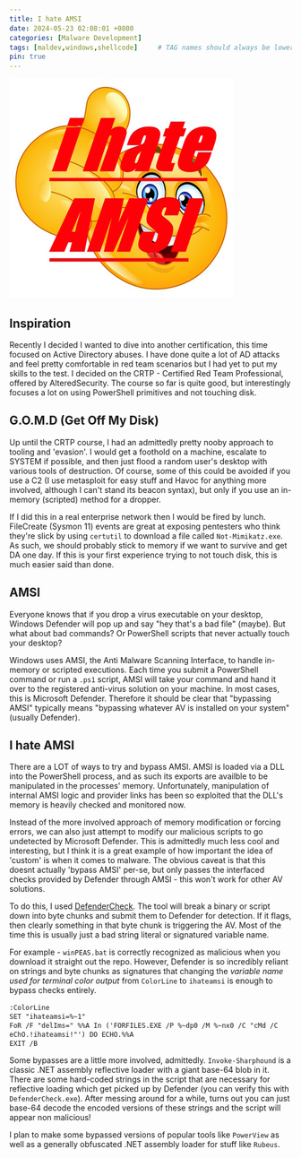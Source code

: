 ```yaml
---
title: I hate AMSI
date: 2024-05-23 02:08:01 +0800
categories: [Malware Development]
tags: [maldev,windows,shellcode]     # TAG names should always be lowercase
pin: true
---
```


![I hate amsi](/assets/img/ihateamsi.jpg)

## Inspiration

Recently I decided I wanted to dive into another certification, this time focused on Active Directory abuses. I have done quite a lot of AD attacks and feel 
pretty comfortable in red team scenarios but I had yet to put my skills to the test. I decided on the CRTP - Certified Red Team Professional, offered by
AlteredSecurity. The course so far is quite good, but interestingly focuses a lot on using PowerShell primitives and not touching disk.

## G.O.M.D (Get Off My Disk)

Up until the CRTP course, I had an admittedly pretty nooby approach to tooling and 'evasion'. I would get a foothold on a machine, escalate to SYSTEM if possible,
and then just flood a random user's desktop with various tools of destruction. Of course, some of this could be avoided if you use a C2 (I use metasploit for easy stuff
and Havoc for anything more involved, although I can't stand its beacon syntax), but only if you use an in-memory (scripted) method for a dropper.

If I did this in a real enterprise network then I would be fired by lunch. FileCreate (Sysmon 11) events are great at exposing pentesters who think they're slick by
using `certutil` to download a file called `Not-Mimikatz.exe`. As such, we should probably stick to memory if we want to survive and get DA one day. If this is your
first experience trying to not touch disk, this is much easier said than done.

## AMSI

Everyone knows that if you drop a virus executable on your desktop, Windows Defender will pop up and say "hey that's a bad file" (maybe). But what about bad commands? 
Or PowerShell scripts that never actually touch your desktop? 

Windows uses AMSI, the Anti Malware Scanning Interface, to handle in-memory or scripted executions. Each time you submit a PowerShell command or run a `.ps1` script,
AMSI will take your command and hand it over to the registered anti-virus solution on your machine. In most cases, this is Microsoft Defender. Therefore it should be clear
that "bypassing AMSI" typically means "bypassing whatever AV is installed on your system" (usually Defender).

## I hate AMSI

There are a LOT of ways to try and bypass AMSI. AMSI is loaded via a DLL into the PowerShell process, and as such its exports are availble to be manipulated in the processes'
memory. Unfortunately, manipulation of internal AMSI logic and provider links has been so exploited that the DLL's memory is heavily checked and monitored now.

Instead of the more involved approach of memory modification or forcing errors, we can also just attempt to modify our malicious scripts to go undetected by Microsoft
Defender. This is admittedly much less cool and interesting, but I think it is a great example of how important the idea of 'custom' is when it comes to malware. The
obvious caveat is that this doesnt actually 'bypass AMSI' per-se, but only passes the interfaced checks provided by Defender through AMSI - this won't work for other
AV solutions.

To do this, I used [DefenderCheck](https://github.com/matterpreter/DefenderCheck). The tool will break a binary or script down into byte chunks and submit them to
Defender for detection. If it flags, then clearly something in that byte chunk is triggering the AV. Most of the time this is usually just a bad string literal or
signatured variable name.

For example - `winPEAS.bat` is correctly recognized as malicious when you download it straight out the repo. However, Defender is so incredibly reliant on strings
and byte chunks as signatures that changing the _variable name used for terminal color output_ from `ColorLine` to `ihateamsi` is enough to bypass checks entirely.

```shell
:ColorLine
SET "ihateamsi=%~1"
FoR /F "delIms=" %%A In ('FORFILES.EXE /P %~dp0 /M %~nx0 /C "cMd /C eChO.!ihateamsi!"') DO ECHO.%%A
EXIT /B
```

Some bypasses are a little more involved, admittedly. `Invoke-Sharphound` is a classic .NET assembly reflective loader with a giant base-64 blob in it. There are 
some hard-coded strings in the script that are necessary for reflective loading which get picked up by Defender (you can verify this with `DefenderCheck.exe`). After
messing around for a while, turns out you can just base-64 decode the encoded versions of these strings and the script will appear non malicious!

I plan to make some bypassed versions of popular tools like `PowerView` as well as a generally obfuscated .NET assembly loader for stuff like `Rubeus`.
